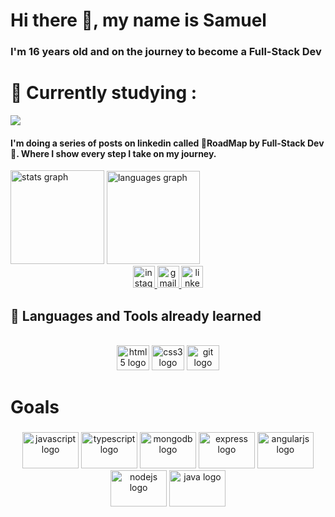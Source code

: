 # Hi there 👋, my name is Samuel
### I'm 16 years old and on the journey to become a Full-Stack Dev


#  🔭 Currently studying :

<img src="https://img.icons8.com/color/48/000000/javascript--v1.png"/>


#### I'm doing a series of posts on linkedin called 🚩RoadMap by Full-Stack Dev🚩. Where I show every step I take on my journey.


<div align="rigth">
  <img src="https://github-readme-stats.vercel.app/api?hide_title=false&hide_rank=false&show_icons=true&include_all_commits=true&count_private=true&disable_animations=false&theme=react&locale=pt-br&hide_border=true&custom_title=Godoi's GitHub &username=SamuelGodoi" height="150" alt="stats graph"  />
  <img src="https://github-readme-stats.vercel.app/api/top-langs?locale=pt-br&hide_title=false&layout=compact&card_width=320&langs_count=6&theme=react&hide_border=true&custom_title=Most Used Languages&username=SamuelGodoi" height="149" alt="languages graph"  />
</div>

<div>

  <div align="center">
  <a href="https://www.instagram.com/samuellgodoi._/" target="_blank">
    <img src="https://img.shields.io/static/v1?message=Instagram&logo=instagram&label=&color=E4405F&logoColor=white&labelColor=&style=for-the-badge" height="35" alt="instagram logo"  />
  </a>
  <a href="mailto:samlucenagodoi@gmail.com" target="_blank">
    <img src="https://img.shields.io/static/v1?message=Gmail&logo=gmail&label=&color=D14836&logoColor=white&labelColor=&style=for-the-badge" height="35" alt="gmail logo"  />
  </a>
  <a href="https://www.linkedin.com/in/samuel-lucena-godoi-595b67202/" target="_blank">
    <img src="https://img.shields.io/static/v1?message=LinkedIn&logo=linkedin&label=&color=0077B5&logoColor=white&labelColor=&style=for-the-badge" height="35" alt="linkedin logo"  />
  </a>
</div>


</div>

  
## 🚀 Languages and Tools already learned
<br>
<div align="center">
  <img src="https://cdn.jsdelivr.net/gh/devicons/devicon/icons/html5/html5-plain-wordmark.svg" height="40" width="52" alt="html5 logo"  />
  <img src="https://cdn.jsdelivr.net/gh/devicons/devicon/icons/css3/css3-plain-wordmark.svg" height="40" width="52" alt="css3 logo"  />
  <img src="https://cdn.jsdelivr.net/gh/devicons/devicon/icons/git/git-plain.svg" height="40" width="52" alt="git logo"  />
</div>
  
</div>


# Goals 

###

<div align="center">
  <div align="center">
  
  <img src="https://cdn.jsdelivr.net/gh/devicons/devicon/icons/javascript/javascript-original.svg" height="58" width="90" alt="javascript logo"  />
  <img src="https://cdn.jsdelivr.net/gh/devicons/devicon/icons/typescript/typescript-plain.svg" height="58" width="90" alt="typescript logo"  />
  <img src="https://cdn.jsdelivr.net/gh/devicons/devicon/icons/mongodb/mongodb-original.svg" height="58" width="90" alt="mongodb logo"  />
  <img src="https://cdn.jsdelivr.net/gh/devicons/devicon/icons/express/express-original.svg" height="58" width="90" alt="express logo"  />
  <img src="https://cdn.jsdelivr.net/gh/devicons/devicon/icons/angularjs/angularjs-original.svg" height="58" width="90" alt="angularjs logo"  />
  <img src="https://cdn.jsdelivr.net/gh/devicons/devicon/icons/nodejs/nodejs-original.svg" height="58" width="90" alt="nodejs logo"  />
  <img src="https://cdn.jsdelivr.net/gh/devicons/devicon/icons/java/java-original.svg" height="58" width="90" alt="java logo"  />
</div>

</div>

###

